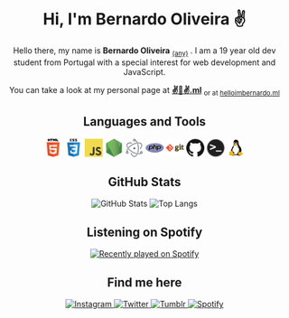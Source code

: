 <h1 align="center">Hi, I'm Bernardo Oliveira ✌</h1>

<p align="center">
    Hello there, my name is <b>Bernardo Oliveira</b> <sub><a href="https://pronoun.gdn/they?or=she&or=he"
                                                             target="_blank"
                                                             rel="noreferrer">(any)</a></sub> . I am a 19 year old dev
    student from Portugal with a special interest for web development and JavaScript.
</p>
<p align="center">
    You can take a look at my personal page at <b><a href="https://✌🌈✌.ml">✌🌈✌.ml</a></b> <sub> or at <a href="https://helloimbernardo.ml">helloimbernardo.ml</a></sub>
</p>

<h2 align="center"> Languages and Tools </h2>
<div align="center">
    <img alt="HTML5" width="32px"
         src="https://raw.githubusercontent.com/github/explore/80688e429a7d4ef2fca1e82350fe8e3517d3494d/topics/html/html.png"/>
    <img alt="CSS3" width="32px"
         src="https://raw.githubusercontent.com/github/explore/80688e429a7d4ef2fca1e82350fe8e3517d3494d/topics/css/css.png"/>
    <img alt="JavaScript" width="32px"
         src="https://raw.githubusercontent.com/github/explore/80688e429a7d4ef2fca1e82350fe8e3517d3494d/topics/javascript/javascript.png"/>
    <img alt="Node.js" width="32px"
         src="https://raw.githubusercontent.com/github/explore/80688e429a7d4ef2fca1e82350fe8e3517d3494d/topics/nodejs/nodejs.png"/>
    <img alt="Electron" width="32px"
         src="https://raw.githubusercontent.com/github/explore/80688e429a7d4ef2fca1e82350fe8e3517d3494d/topics/electron/electron.png"/>
    <img alt="PHP" width="32px"
         src="https://raw.githubusercontent.com/github/explore/80688e429a7d4ef2fca1e82350fe8e3517d3494d/topics/php/php.png"/>
    <img alt="Git" width="32px"
         src="https://raw.githubusercontent.com/github/explore/80688e429a7d4ef2fca1e82350fe8e3517d3494d/topics/git/git.png"/>
    <img alt="GitHub" width="32px"
         src="https://raw.githubusercontent.com/github/explore/78df643247d429f6cc873026c0622819ad797942/topics/github/github.png"/>
    <img alt="Terminal" width="32px"
         src="https://raw.githubusercontent.com/github/explore/80688e429a7d4ef2fca1e82350fe8e3517d3494d/topics/terminal/terminal.png"/>
    <img alt="Linux" width="32px"
         src="https://raw.githubusercontent.com/github/explore/80688e429a7d4ef2fca1e82350fe8e3517d3494d/topics/linux/linux.png"/>
</div>
<h2 align="center"> GitHub Stats </h2>

<div align="center">
    <img alt="GitHub Stats"
         src="https://github-readme-stats.bernawastaken.vercel.app/api?username=helloimbernardo&show_icons=true&count_private=true&hide_border=true"/>
    <img alt="Top Langs"
         src="https://github-readme-stats.bernawastaken.vercel.app/api/top-langs/?username=helloimbernardo&hide_border=true"/>
</div>

<h2 align="center"> Listening on Spotify</h2>
<div align="center">
    <a href="https://open.spotify.com/user/bernardooliveirajb">
        <img src="https://spotify-recently-played-readme.vercel.app/api?user=bernardooliveirajb&count=4" alt="Recently played on Spotify"/>
    </a>
</div>


<h2 align="center"> Find me here </h2>

<div align="center">
    <a href="https://www.instagram.com/helloimbernardo/">
        <img alt="Instagram" height="32" width="32"
             src="https://cdn.jsdelivr.net/npm/simple-icons@v3/icons/instagram.svg"/>
    </a>
    <a href="https://www.twitter.com/helloimbernardo/">
        <img alt="Twitter" height="32" width="32" src="https://cdn.jsdelivr.net/npm/simple-icons@v3/icons/twitter.svg"/>
    </a>
    <a href="https://tumblr.helloimbernardo.ml">
        <img alt="Tumblr" height="32" width="32" src="https://cdn.jsdelivr.net/npm/simple-icons@v3/icons/tumblr.svg"/>
    </a>
    <a href="https://open.spotify.com/user/bernardooliveirajb">
        <img alt="Spotify" height="32" width="32" src="https://cdn.jsdelivr.net/npm/simple-icons@v3/icons/spotify.svg"/>
    </a>
</div>
